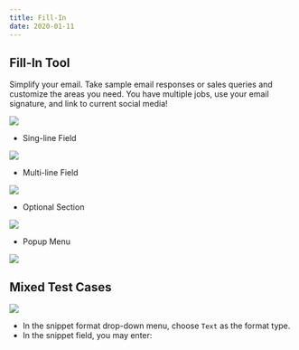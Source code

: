 ```yaml
---
title: Fill-In
date: 2020-01-11
---
```


## Fill-In Tool

Simplify your email. Take sample email responses or sales queries and customize the areas you need. You have multiple jobs, use your email signature, and link to current social media!

![](https://s1.ax1x.com/2020/06/15/N9uDPS.gif)

- Sing-line Field

![](https://s1.ax1x.com/2020/06/15/N9uyvj.png)

- Multi-line Field

![](https://s1.ax1x.com/2020/06/15/N9ur8g.png)

- Optional Section

![](https://s1.ax1x.com/2020/06/15/N9us2Q.png)

- Popup Menu

![](https://s1.ax1x.com/2020/06/15/N9u058.png)

## Mixed Test Cases

![](https://s1.ax1x.com/2020/06/15/N9ucKs.png)

- In the snippet format drop-down menu, choose `Text` as the format type.
- In the snippet field, you may enter:

<Gist id="3e01618ffeb53256ae8d13b5f120baf0"></Gist>
